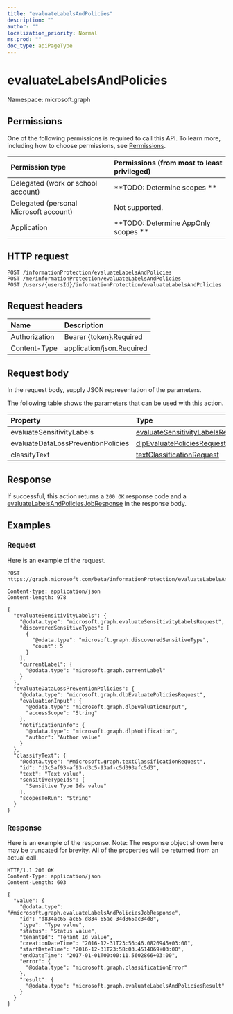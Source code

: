 ```yaml
---
title: "evaluateLabelsAndPolicies"
description: ""
author: ""
localization_priority: Normal
ms.prod: ""
doc_type: apiPageType
---
```


# evaluateLabelsAndPolicies

Namespace: microsoft.graph



## Permissions
One of the following permissions is required to call this API. To learn more, including how to choose permissions, see [Permissions](/concepts/permissions-reference.md).

|Permission type|Permissions (from most to least privileged)|
|:---|:---|
|Delegated (work or school account)|**TODO: Determine scopes **|
|Delegated (personal Microsoft account)|Not supported.|
|Application|**TODO: Determine AppOnly scopes **|

## HTTP request
<!-- {
  "blockType": "ignored"
}
-->
``` http
POST /informationProtection/evaluateLabelsAndPolicies
POST /me/informationProtection/evaluateLabelsAndPolicies
POST /users/{usersId}/informationProtection/evaluateLabelsAndPolicies
```

## Request headers
|Name|Description|
|:---|:---|
|Authorization|Bearer {token}.Required|
|Content-Type|application/json.Required|

## Request body
In the request body, supply JSON representation of the parameters.

The following table shows the parameters that can be used with this action.

|Property|Type|Description|
|:---|:---|:---|
|evaluateSensitivityLabels|[evaluateSensitivityLabelsRequest](../resources/evaluatesensitivitylabelsrequest.md)||
|evaluateDataLossPreventionPolicies|[dlpEvaluatePoliciesRequest](../resources/dlpevaluatepoliciesrequest.md)||
|classifyText|[textClassificationRequest](../resources/textclassificationrequest.md)||



## Response
If successful, this action returns a `200 OK` response code and a [evaluateLabelsAndPoliciesJobResponse](../resources/evaluatelabelsandpoliciesjobresponse.md) in the response body.

## Examples

### Request
Here is an example of the request.
<!-- {
  "blockType": "request",
  "name": "informationprotection_evaluatelabelsandpolicies"
}
-->
``` http
POST https://graph.microsoft.com/beta/informationProtection/evaluateLabelsAndPolicies

Content-type: application/json
Content-length: 978

{
  "evaluateSensitivityLabels": {
    "@odata.type": "microsoft.graph.evaluateSensitivityLabelsRequest",
    "discoveredSensitiveTypes": [
      {
        "@odata.type": "microsoft.graph.discoveredSensitiveType",
        "count": 5
      }
    ],
    "currentLabel": {
      "@odata.type": "microsoft.graph.currentLabel"
    }
  },
  "evaluateDataLossPreventionPolicies": {
    "@odata.type": "microsoft.graph.dlpEvaluatePoliciesRequest",
    "evaluationInput": {
      "@odata.type": "microsoft.graph.dlpEvaluationInput",
      "accessScope": "String"
    },
    "notificationInfo": {
      "@odata.type": "microsoft.graph.dlpNotification",
      "author": "Author value"
    }
  },
  "classifyText": {
    "@odata.type": "#microsoft.graph.textClassificationRequest",
    "id": "d3c5af93-af93-d3c5-93af-c5d393afc5d3",
    "text": "Text value",
    "sensitiveTypeIds": [
      "Sensitive Type Ids value"
    ],
    "scopesToRun": "String"
  }
}
```

### Response
Here is an example of the response. Note: The response object shown here may be truncated for brevity. All of the properties will be returned from an actual call.
<!-- {
  "blockType": "response",
  "truncated": true,
  "@odata.type": "microsoft.graph.evaluatelabelsandpoliciesjobresponse"
}
-->
``` http
HTTP/1.1 200 OK
Content-Type: application/json
Content-Length: 603

{
  "value": {
    "@odata.type": "#microsoft.graph.evaluateLabelsAndPoliciesJobResponse",
    "id": "d834ac65-ac65-d834-65ac-34d865ac34d8",
    "type": "Type value",
    "status": "Status value",
    "tenantId": "Tenant Id value",
    "creationDateTime": "2016-12-31T23:56:46.0826945+03:00",
    "startDateTime": "2016-12-31T23:58:03.4514069+03:00",
    "endDateTime": "2017-01-01T00:00:11.5602866+03:00",
    "error": {
      "@odata.type": "microsoft.graph.classificationError"
    },
    "result": {
      "@odata.type": "microsoft.graph.evaluateLabelsAndPoliciesResult"
    }
  }
}
```

